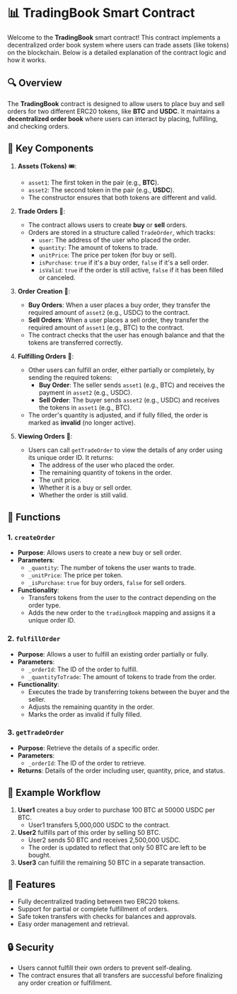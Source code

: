 # 📊 TradingBook Smart Contract

Welcome to the **TradingBook** smart contract! This contract implements a decentralized order book system where users can trade assets (like tokens) on the blockchain. Below is a detailed explanation of the contract logic and how it works.

## 🔍 Overview

The **TradingBook** contract is designed to allow users to place buy and sell orders for two different ERC20 tokens, like **BTC** and **USDC**. It maintains a **decentralized order book** where users can interact by placing, fulfilling, and checking orders.

## 📜 Key Components

1. **Assets (Tokens)** 🎟️:

   - `asset1`: The first token in the pair (e.g., **BTC**).
   - `asset2`: The second token in the pair (e.g., **USDC**).
   - The constructor ensures that both tokens are different and valid.

2. **Trade Orders** 🛒:

   - The contract allows users to create **buy** or **sell** orders.
   - Orders are stored in a structure called `TradeOrder`, which tracks:
     - `user`: The address of the user who placed the order.
     - `quantity`: The amount of tokens to trade.
     - `unitPrice`: The price per token (for buy or sell).
     - `isPurchase`: `true` if it's a buy order, `false` if it's a sell order.
     - `isValid`: `true` if the order is still active, `false` if it has been filled or canceled.

3. **Order Creation** 📝:

   - **Buy Orders**: When a user places a buy order, they transfer the required amount of `asset2` (e.g., USDC) to the contract.
   - **Sell Orders**: When a user places a sell order, they transfer the required amount of `asset1` (e.g., BTC) to the contract.
   - The contract checks that the user has enough balance and that the tokens are transferred correctly.

4. **Fulfilling Orders** 🤝:

   - Other users can fulfill an order, either partially or completely, by sending the required tokens:
     - **Buy Order**: The seller sends `asset1` (e.g., BTC) and receives the payment in `asset2` (e.g., USDC).
     - **Sell Order**: The buyer sends `asset2` (e.g., USDC) and receives the tokens in `asset1` (e.g., BTC).
   - The order's quantity is adjusted, and if fully filled, the order is marked as **invalid** (no longer active).

5. **Viewing Orders** 👀:
   - Users can call `getTradeOrder` to view the details of any order using its unique order ID. It returns:
     - The address of the user who placed the order.
     - The remaining quantity of tokens in the order.
     - The unit price.
     - Whether it is a buy or sell order.
     - Whether the order is still valid.

## 🔧 Functions

### 1. `createOrder`

- **Purpose**: Allows users to create a new buy or sell order.
- **Parameters**:
  - `_quantity`: The number of tokens the user wants to trade.
  - `_unitPrice`: The price per token.
  - `_isPurchase`: `true` for buy orders, `false` for sell orders.
- **Functionality**:
  - Transfers tokens from the user to the contract depending on the order type.
  - Adds the new order to the `tradingBook` mapping and assigns it a unique order ID.

### 2. `fulfillOrder`

- **Purpose**: Allows a user to fulfill an existing order partially or fully.
- **Parameters**:
  - `_orderId`: The ID of the order to fulfill.
  - `_quantityToTrade`: The amount of tokens to trade from the order.
- **Functionality**:
  - Executes the trade by transferring tokens between the buyer and the seller.
  - Adjusts the remaining quantity in the order.
  - Marks the order as invalid if fully filled.

### 3. `getTradeOrder`

- **Purpose**: Retrieve the details of a specific order.
- **Parameters**:
  - `_orderId`: The ID of the order to retrieve.
- **Returns**: Details of the order including user, quantity, price, and status.

## 🎯 Example Workflow

1. **User1** creates a buy order to purchase 100 BTC at 50000 USDC per BTC.
   - User1 transfers 5,000,000 USDC to the contract.
2. **User2** fulfills part of this order by selling 50 BTC.
   - User2 sends 50 BTC and receives 2,500,000 USDC.
   - The order is updated to reflect that only 50 BTC are left to be bought.
3. **User3** can fulfill the remaining 50 BTC in a separate transaction.

## 🚀 Features

- Fully decentralized trading between two ERC20 tokens.
- Support for partial or complete fulfillment of orders.
- Safe token transfers with checks for balances and approvals.
- Easy order management and retrieval.

## 🔒 Security

- Users cannot fulfill their own orders to prevent self-dealing.
- The contract ensures that all transfers are successful before finalizing any order creation or fulfillment.
